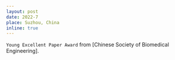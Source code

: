 ```yaml
---
layout: post
date: 2022-7
place: Suzhou, China
inline: true
---
```


`Young Excellent Paper Award` from [Chinese Society of Biomedical Engineering].
